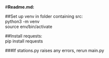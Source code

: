 #**Readme.md:**


##Set up venv in folder containing src:\
python3 -m venv\
source env/bin/activate

##Install requests:\
pip install requests

###If stations.py raises any errors, rerun main.py
